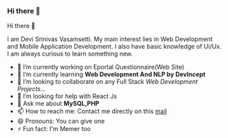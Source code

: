 ### Hi there 👋
Hi there 👋

I am Devi Srinivas Vasamsetti. My main interest lies in Web Development and Mobile Application Development. I also have basic knowledge of Ui/Ux. I am always curious to learn something new.


- 🔭 I’m currently working on Eportal Questionnaire(Web Site)
- 🌱 I’m currently learning **Web Development And NLP by DevIncept**
- 👯 I’m looking to collaborate on any Full Stack _Web Development Projects_...
- 🤔 I’m looking for help with React Js
- 💬 Ask me about **MySQL,PHP**
- 📫 How to reach me: Contact me directly on this [mail](devisrinivas.vasamsetti@gmail.com)
- 😄 Pronouns: You can give one
- ⚡ Fun fact: I'm Memer too
